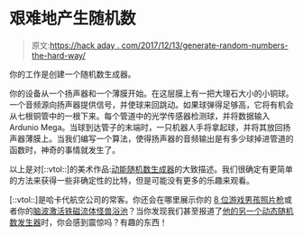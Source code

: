 # 艰难地产生随机数

> 原文:[https://hack aday . com/2017/12/13/generate-random-numbers-the-hard-way/](https://hackaday.com/2017/12/13/generate-random-numbers-the-hard-way/)

你的工作是创建一个随机数生成器。

你的设备从一个扬声器和一个薄膜开始。在这层膜上有一把大理石大小的小铜球。一个音频源向扬声器提供信号，并使球来回跳动。如果球弹得足够高，它将有机会从七根铜管中的一根下来。每个管道中的光学传感器检测球，并将数据输入 Ardunio Mega。当球到达管子的末端时，一只机器人手将拿起球，并将其放回扬声器薄膜上。当我们编写一个算法，使得扬声器的音频输出是有多少球掉进管道的函数时，神奇的事情就发生了。

以上是对[::vtol::]的美术作品:[动能随机数生成器](http://vtol.cc/filter/works/driver)的大致描述。我们很确定有更简单的方法来获得一些非确定性的比特，但是可能没有更多的乐趣来观看。

[::vtol::]是哈卡代航空公司的常客。你还会在哪里展示你的 [8 位游戏男孩照片枪](https://hackaday.com/2015/04/03/8-bit-digital-photo-gun/)或者你的[脑波激活铁磁流体怪兽浴池](https://hackaday.com/2014/10/03/art-from-brainwaves-antifreeze-and-ferrofluid/)？当你发现我们甚至报道了[他的另一个动态随机数发生器](https://hackaday.com/2017/09/01/follow-the-bouncing-ball-of-entropy/)时，你会感到震惊吗？有趣的东西！
